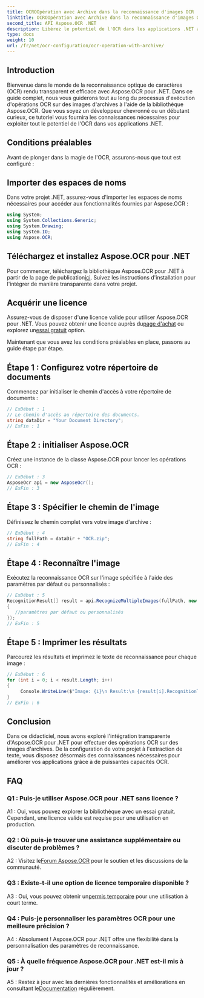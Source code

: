 ```yaml
---
title: OCROOpération avec Archive dans la reconnaissance d'images OCR
linktitle: OCROOpération avec Archive dans la reconnaissance d'images OCR
second_title: API Aspose.OCR .NET
description: Libérez le potentiel de l'OCR dans les applications .NET avec Aspose.OCR. Apprenez à extraire le texte des images d'archives étape par étape.
type: docs
weight: 10
url: /fr/net/ocr-configuration/ocr-operation-with-archive/
---
```

## Introduction

Bienvenue dans le monde de la reconnaissance optique de caractères (OCR) rendu transparent et efficace avec Aspose.OCR pour .NET. Dans ce guide complet, nous vous guiderons tout au long du processus d'exécution d'opérations OCR sur des images d'archives à l'aide de la bibliothèque Aspose.OCR. Que vous soyez un développeur chevronné ou un débutant curieux, ce tutoriel vous fournira les connaissances nécessaires pour exploiter tout le potentiel de l'OCR dans vos applications .NET.

## Conditions préalables

Avant de plonger dans la magie de l'OCR, assurons-nous que tout est configuré :

## Importer des espaces de noms

Dans votre projet .NET, assurez-vous d'importer les espaces de noms nécessaires pour accéder aux fonctionnalités fournies par Aspose.OCR :

```csharp
using System;
using System.Collections.Generic;
using System.Drawing;
using System.IO;
using Aspose.OCR;
```

## Téléchargez et installez Aspose.OCR pour .NET

 Pour commencer, téléchargez la bibliothèque Aspose.OCR pour .NET à partir de la page de publication[ici](https://releases.aspose.com/ocr/net/). Suivez les instructions d'installation pour l'intégrer de manière transparente dans votre projet.

## Acquérir une licence

 Assurez-vous de disposer d'une licence valide pour utiliser Aspose.OCR pour .NET. Vous pouvez obtenir une licence auprès du[page d'achat](https://purchase.aspose.com/buy) ou explorez un[essai gratuit](https://releases.aspose.com/) option.

Maintenant que vous avez les conditions préalables en place, passons au guide étape par étape.

## Étape 1 : Configurez votre répertoire de documents

Commencez par initialiser le chemin d'accès à votre répertoire de documents :

```csharp
// ExDébut : 1
// Le chemin d'accès au répertoire des documents.
string dataDir = "Your Document Directory";
// ExFin : 1
```

## Étape 2 : initialiser Aspose.OCR

Créez une instance de la classe Aspose.OCR pour lancer les opérations OCR :

```csharp
// ExDébut : 3
AsposeOcr api = new AsposeOcr();
// ExFin : 3
```

## Étape 3 : Spécifier le chemin de l'image

Définissez le chemin complet vers votre image d'archive :

```csharp
// ExDébut : 4
string fullPath = dataDir + "OCR.zip";
// ExFin : 4
```

## Étape 4 : Reconnaître l'image

Exécutez la reconnaissance OCR sur l'image spécifiée à l'aide des paramètres par défaut ou personnalisés :

```csharp
// ExDébut : 5
RecognitionResult[] result = api.RecognizeMultipleImages(fullPath, new RecognitionSettings
{
   //paramètres par défaut ou personnalisés
});
// ExFin : 5
```

## Étape 5 : Imprimer les résultats

Parcourez les résultats et imprimez le texte de reconnaissance pour chaque image :

```csharp
// ExDébut : 6
for (int i = 0; i < result.Length; i++)
{
	 Console.WriteLine($"Image: {i}\n Result:\n {result[i].RecognitionText}");
}
// ExFin : 6
```

## Conclusion

Dans ce didacticiel, nous avons exploré l'intégration transparente d'Aspose.OCR pour .NET pour effectuer des opérations OCR sur des images d'archives. De la configuration de votre projet à l'extraction de texte, vous disposez désormais des connaissances nécessaires pour améliorer vos applications grâce à de puissantes capacités OCR.

## FAQ

### Q1 : Puis-je utiliser Aspose.OCR pour .NET sans licence ?

A1 : Oui, vous pouvez explorer la bibliothèque avec un essai gratuit. Cependant, une licence valide est requise pour une utilisation en production.

### Q2 : Où puis-je trouver une assistance supplémentaire ou discuter de problèmes ?

 A2 : Visitez le[Forum Aspose.OCR](https://forum.aspose.com/c/ocr/16) pour le soutien et les discussions de la communauté.

### Q3 : Existe-t-il une option de licence temporaire disponible ?

 A3 : Oui, vous pouvez obtenir un[permis temporaire](https://purchase.aspose.com/temporary-license/) pour une utilisation à court terme.

### Q4 : Puis-je personnaliser les paramètres OCR pour une meilleure précision ?

A4 : Absolument ! Aspose.OCR pour .NET offre une flexibilité dans la personnalisation des paramètres de reconnaissance.

### Q5 : À quelle fréquence Aspose.OCR pour .NET est-il mis à jour ?

 A5 : Restez à jour avec les dernières fonctionnalités et améliorations en consultant le[Documentation](https://reference.aspose.com/ocr/net/) régulièrement.